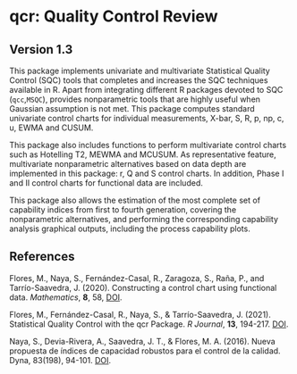 # qcr: Quality Control Review

## Version 1.3

This package implements univariate and multivariate Statistical Quality Control (SQC) tools that completes and increases the SQC techniques available in R.
Apart from integrating different R packages devoted to SQC (`qcc`,`MSQC`), provides nonparametric tools that are highly useful when Gaussian assumption is not met. 
This package computes standard univariate control charts for individual measurements, X-bar, S, R, p, np, c, u, EWMA and CUSUM.


This package also includes functions to perform multivariate control charts such as Hotelling T2, MEWMA and MCUSUM. 
As representative feature, multivariate nonparametric alternatives based on data depth are implemented in this package: r, Q and S control charts. 
In addition, Phase I and II control charts for functional data are included. 

This package also allows the estimation of the most complete set of capability indices from first to fourth generation, covering the nonparametric alternatives, and performing the corresponding capability analysis graphical outputs, including the process capability plots.


## References

Flores, M., Naya, S., Fernández-Casal, R., Zaragoza, S., Raña, P., and Tarrío-Saavedra, J. (2020). Constructing a control chart using functional data. *Mathematics*, **8**, 58,
[DOI](https://doi.org/10.3390/math8010058).

Flores, M., Fernández-Casal, R., Naya, S., & Tarrío-Saavedra, J. (2021). Statistical Quality Control with the qcr Package. *R Journal*, **13**, 194-217. [DOI](http://doi.org/10.32614/rj-2021-034).

Naya, S., Devia-Rivera, A., Saavedra, J. T., & Flores, M. A. (2016). Nueva propuesta de índices de capacidad robustos para el control de la calidad. Dyna, 83(198), 94-101. [DOI](https://doi.org/10.15446/dyna.v83n198.49930).